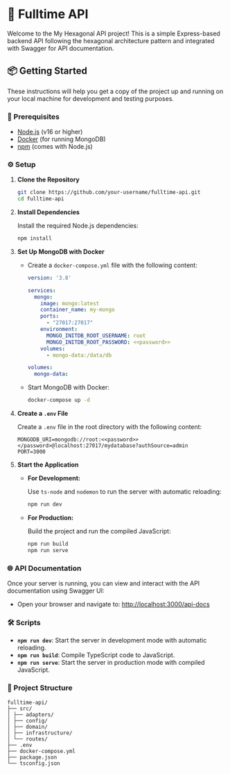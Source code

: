 # 🚀 Fulltime API

Welcome to the My Hexagonal API project! This is a simple Express-based backend API following the hexagonal architecture pattern and integrated with Swagger for API documentation.

## 📦 Getting Started

These instructions will help you get a copy of the project up and running on your local machine for development and testing purposes.

### 🎯 Prerequisites

- [Node.js](https://nodejs.org/) (v16 or higher)
- [Docker](https://www.docker.com/products/docker-desktop) (for running MongoDB)
- [npm](https://www.npmjs.com/) (comes with Node.js)

### ⚙️ Setup

1. **Clone the Repository**

   ```bash
   git clone https://github.com/your-username/fulltime-api.git
   cd fulltime-api
   ```

2. **Install Dependencies**

   Install the required Node.js dependencies:

   ```bash
   npm install
   ```

3. **Set Up MongoDB with Docker**

   - Create a `docker-compose.yml` file with the following content:

     ```yaml
     version: '3.8'

     services:
       mongo:
         image: mongo:latest
         container_name: my-mongo
         ports:
           - "27017:27017"
         environment:
           MONGO_INITDB_ROOT_USERNAME: root
           MONGO_INITDB_ROOT_PASSWORD: <<password>>
         volumes:
           - mongo-data:/data/db

     volumes:
       mongo-data:
     ```

   - Start MongoDB with Docker:

     ```bash
     docker-compose up -d
     ```

4. **Create a `.env` File**

   Create a `.env` file in the root directory with the following content:

   ```env
   MONGODB_URI=mongodb://root:<<password>></password>@localhost:27017/mydatabase?authSource=admin
   PORT=3000

5. **Start the Application**

   - **For Development:**

     Use `ts-node` and `nodemon` to run the server with automatic reloading:

     ```bash
     npm run dev
     ```

   - **For Production:**

     Build the project and run the compiled JavaScript:

     ```bash
     npm run build
     npm run serve
     ```

### 🌐 API Documentation

Once your server is running, you can view and interact with the API documentation using Swagger UI:

- Open your browser and navigate to: [http://localhost:3000/api-docs](http://localhost:3000/api-docs)

### 🛠️ Scripts

- **`npm run dev`**: Start the server in development mode with automatic reloading.
- **`npm run build`**: Compile TypeScript code to JavaScript.
- **`npm run serve`**: Start the server in production mode with compiled JavaScript.

### 📂 Project Structure

```
fulltime-api/
├── src/
│ ├── adapters/
│ ├── config/
│ ├── domain/
│ ├── infrastructure/
│ └── routes/
├── .env
├── docker-compose.yml
├── package.json
└── tsconfig.json
```